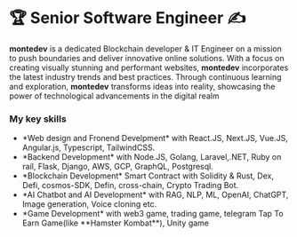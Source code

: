 <h1 align="left">
    🏆 Senior Software Engineer ✍
</h1>

  **montedev** is a dedicated Blockchain developer & IT Engineer on a mission to push boundaries and deliver innovative online solutions. With a focus on creating visually stunning and performant websites, **montedev** incorporates the latest industry trends and best practices. Through continuous learning and exploration, **montedev** transforms ideas into reality, showcasing the power of technological advancements in the digital realm

<h3> My key skills</h3>
      <ul>
        <li>*Web design and Fronend Develpment* with React.JS, Next.JS, Vue.JS, Angular.js, Typescript, TailwindCSS.</li>
        <li>*Backend Development* with Node.JS, Golang, Laravel,.NET, Ruby on rail, Flask, Django, AWS, GCP, GraphQL, Postgresql.</li>
        <li>*Blockchain Development* Smart Contract with Solidity & Rust, Dex, Defi, cosmos-SDK, Defin, cross-chain, Crypto Trading Bot.</li>
        <li>*AI Chatbot and AI Development* with RAG, NLP, ML, OpenAI, ChatGPT, Image generation, Voice cloning etc.</li>
        <li>*Game Development* with web3 game, trading game, telegram Tap To Earn Game(like **Hamster Kombat**), Unity game </li>
      </ul>
